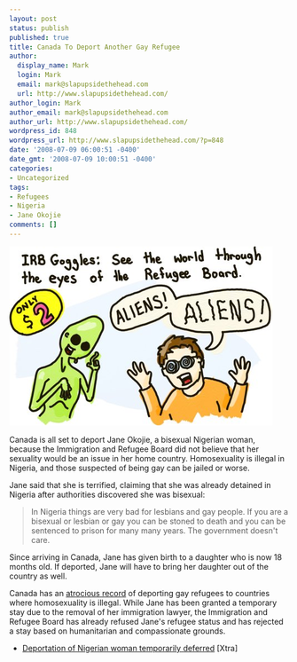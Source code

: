 ```yaml
---
layout: post
status: publish
published: true
title: Canada To Deport Another Gay Refugee
author:
  display_name: Mark
  login: Mark
  email: mark@slapupsidethehead.com
  url: http://www.slapupsidethehead.com/
author_login: Mark
author_email: mark@slapupsidethehead.com
author_url: http://www.slapupsidethehead.com/
wordpress_id: 848
wordpress_url: http://www.slapupsidethehead.com/?p=848
date: '2008-07-09 06:00:51 -0400'
date_gmt: '2008-07-09 10:00:51 -0400'
categories:
- Uncategorized
tags:
- Refugees
- Nigeria
- Jane Okojie
comments: []
---
```

![IRB Goggles](/wp-content/media/2008/07/irb-goggles.jpg "And with that, I\'m out of ideas on how to draw these deportation stories.")

Canada is all set to deport Jane Okojie, a bisexual Nigerian woman, because the Immigration and Refugee Board did not believe that her sexuality would be an issue in her home country. Homosexuality is illegal in Nigeria, and those suspected of being gay can be jailed or worse.

Jane said that she is terrified, claiming that she was already detained in Nigeria after authorities discovered she was bisexual:

> In Nigeria things are very bad for lesbians and gay people. If you are a bisexual or lesbian or gay you can be stoned to death and you can be sentenced to prison for many many years. The government doesn't care.

Since arriving in Canada, Jane has given birth to a daughter who is now 18 months old. If deported, Jane will have to bring her daughter out of the country as well.

Canada has an [atrocious record](http://www.slapupsidethehead.com/?s=refugee "See, using the search feature is good now and then!") of deporting gay refugees to countries where homosexuality is illegal. While Jane has been granted a temporary stay due to the removal of her immigration lawyer, the Immigration and Refugee Board has already refused Jane's refugee status and has rejected a stay based on humanitarian and compassionate grounds.

- [Deportation of Nigerian woman temporarily deferred](http://www.xtra.ca/public/viewstory.aspx?AFF_TYPE=3&STORY_ID=5082&PUB_TEMPLATE_ID=9) [Xtra]
